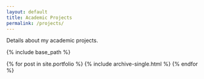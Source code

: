 ```yaml
---
layout: default
title: Academic Projects
permalink: /projects/
---
```


Details about my academic projects.


{% include base_path %}


{% for post in site.portfolio %}
  {% include archive-single.html %}
{% endfor %}

